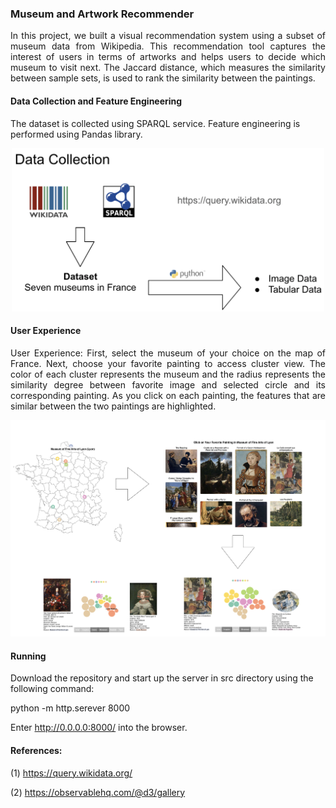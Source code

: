 ### Museum and Artwork Recommender 
<p align = "justify">
In this project, we built a visual recommendation system using a subset of museum data from Wikipedia. This recommendation tool captures the interest of users in terms of artworks and  helps users to decide which museum to visit next. The Jaccard distance, which measures the similarity between sample sets, is used to rank the similarity between the paintings.
	
#### Data Collection and Feature Engineering 

The dataset is collected using SPARQL service. Feature engineering is performed using Pandas library.

<p align = "center">
	<img src = "https://github.com/rojinnew/Museum_Recommender/blob/master/data_collection_feature_engineering.png" width="500">
</p>

#### User Experience	

<p align = "justify">
User Experience: First, select the museum of your choice on the map of France. Next, choose your favorite painting to access cluster view. The color of each cluster represents the museum and the radius represents the similarity degree between favorite image and selected circle and its corresponding painting. As you click on each painting, the features that are similar between the two paintings are highlighted.  
</p>
<p align = "center">
	<img src = "https://github.com/rojinnew/Museum_Recommender/blob/master/screen_shot.png">
</p>

#### Running 

Download the repository and start up the server in src directory using the following command: 

python -m http.serever 8000
 
Enter http://0.0.0.0:8000/ into the browser.
#### References:

(1) https://query.wikidata.org/

(2) https://observablehq.com/@d3/gallery 

